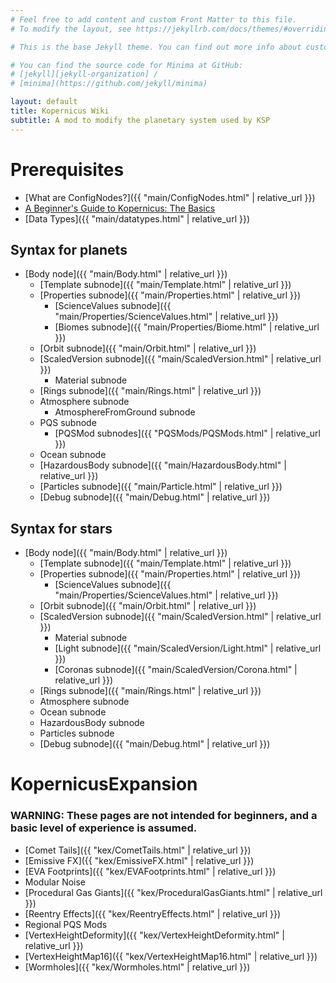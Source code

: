 ```yaml
---
# Feel free to add content and custom Front Matter to this file.
# To modify the layout, see https://jekyllrb.com/docs/themes/#overriding-theme-defaults

# This is the base Jekyll theme. You can find out more info about customizing your Jekyll theme, as well as basic Jekyll usage documentation at [jekyllrb.com](https://jekyllrb.com/)

# You can find the source code for Minima at GitHub:
# [jekyll][jekyll-organization] /
# [minima](https://github.com/jekyll/minima)

layout: default
title: Kopernicus Wiki
subtitle: A mod to modify the planetary system used by KSP
---
```


# Prerequisites
* [What are ConfigNodes?]({{ "main/ConfigNodes.html" | relative_url  }})
* [A Beginner's Guide to Kopernicus: The Basics](https://forum.kerbalspaceprogram.com/index.php?/topic/129540-a-beginners-guide-to-kopernicus-the-basics/)
* [Data Types]({{ "main/datatypes.html" | relative_url  }})

## Syntax for planets
* [Body node]({{ "main/Body.html" | relative_url  }})
  + [Template subnode]({{ "main/Template.html" | relative_url  }})
  + [Properties subnode]({{ "main/Properties.html" | relative_url  }})
    - [ScienceValues subnode]({{ "main/Properties/ScienceValues.html" | relative_url  }})
    - [Biomes subnode]({{ "main/Properties/Biome.html" | relative_url  }})
  + [Orbit subnode]({{ "main/Orbit.html" | relative_url  }})
  + [ScaledVersion subnode]({{ "main/ScaledVersion.html" | relative_url  }})
    - Material subnode
  + [Rings subnode]({{ "main/Rings.html" | relative_url  }})
  + Atmosphere subnode
    - AtmosphereFromGround subnode
  + PQS subnode
    - [PQSMod subnodes]({{ "PQSMods/PQSMods.html" | relative_url  }})
  + Ocean subnode
  + [HazardousBody subnode]({{ "main/HazardousBody.html" | relative_url  }})
  + [Particles subnode]({{ "main/Particle.html" | relative_url  }})
  + [Debug subnode]({{ "main/Debug.html" | relative_url  }})

## Syntax for stars
* [Body node]({{ "main/Body.html" | relative_url  }})
  + [Template subnode]({{ "main/Template.html" | relative_url  }})
  + [Properties subnode]({{ "main/Properties.html" | relative_url  }})
    - [ScienceValues subnode]({{ "main/Properties/ScienceValues.html" | relative_url  }})
  + [Orbit subnode]({{ "main/Orbit.html" | relative_url  }})
  + [ScaledVersion subnode]({{ "main/ScaledVersion.html" | relative_url  }})
    - Material subnode
    - [Light subnode]({{ "main/ScaledVersion/Light.html" | relative_url  }})
    - [Coronas subnode]({{ "main/ScaledVersion/Corona.html" | relative_url  }})
  + [Rings subnode]({{ "main/Rings.html" | relative_url  }})
  + Atmosphere subnode
  + Ocean subnode
  + HazardousBody subnode
  + Particles subnode
  + [Debug subnode]({{ "main/Debug.html" | relative_url  }})

# KopernicusExpansion
### WARNING: These pages are not intended for beginners, and a basic level of experience is assumed.
*   [Comet Tails]({{ "kex/CometTails.html" | relative_url  }})
*   [Emissive FX]({{ "kex/EmissiveFX.html" | relative_url  }})
*   [EVA Footprints]({{ "kex/EVAFootprints.html" | relative_url  }})
*   Modular Noise
*   [Procedural Gas Giants]({{ "kex/ProceduralGasGiants.html" | relative_url  }})
*   [Reentry Effects]({{ "kex/ReentryEffects.html" | relative_url  }})
*   Regional PQS Mods
*   [VertexHeightDeformity]({{ "kex/VertexHeightDeformity.html" | relative_url  }})
*   [VertexHeightMap16]({{ "kex/VertexHeightMap16.html" | relative_url  }})
*   [Wormholes]({{ "kex/Wormholes.html" | relative_url  }})
